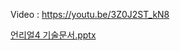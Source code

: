 Video : https://youtu.be/3Z0J2ST_kN8

[언리얼4 기술문서.pptx](https://github.com/kaikenesis/Project_PSG_425v/files/14108787/4.pptx)
